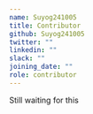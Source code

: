 ```yaml
---
name: Suyog241005
title: Contributor
github: Suyog241005
twitter: ""
linkedin: ""
slack: ""
joining_date: ""
role: contributor
---
```


Still waiting for this
